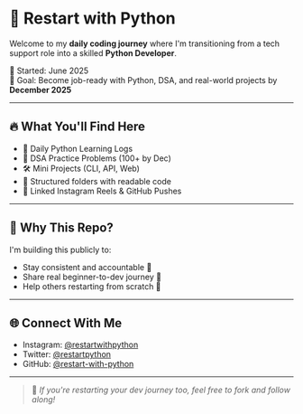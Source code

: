 # 🚀 Restart with Python

Welcome to my **daily coding journey** where I'm transitioning from a tech support role into a skilled **Python Developer**.

📅 Started: June 2025  
🎯 Goal: Become job-ready with Python, DSA, and real-world projects by **December 2025**

---

## 🔥 What You'll Find Here

- 📘 Daily Python Learning Logs
- 🧠 DSA Practice Problems (100+ by Dec)
- 🛠️ Mini Projects (CLI, API, Web)
- 📂 Structured folders with readable code
- 🎥 Linked Instagram Reels & GitHub Pushes

---

## 📍 Why This Repo?

I'm building this publicly to:
- Stay consistent and accountable 💪  
- Share real beginner-to-dev journey 👣  
- Help others restarting from scratch 🧩  

---

## 🌐 Connect With Me

- Instagram: [@restartwithpython](https://instagram.com/restartwithpython)
- Twitter: [@restartpython](https://twitter.com/restartwithpy)
- GitHub: [@restart-with-python](https://github.com/restart-with-python)

---

> 🎯 *If you're restarting your dev journey too, feel free to fork and follow along!*
